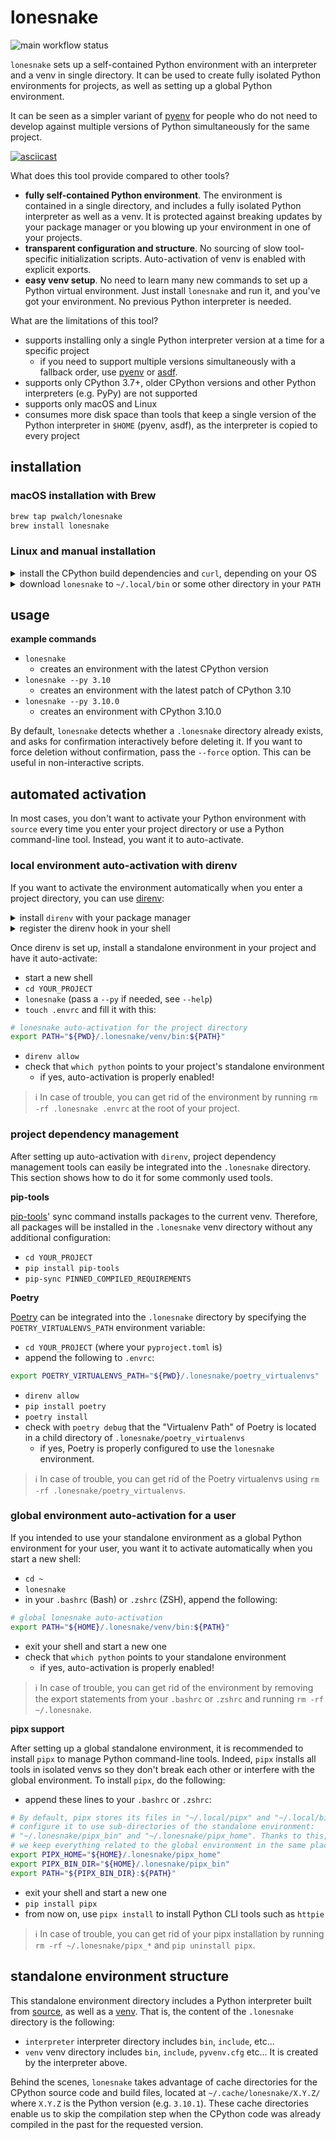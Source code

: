 # lonesnake

![main workflow status](https://github.com/pwalch/lonesnake/actions/workflows/main.yml/badge.svg)

`lonesnake` sets up a self-contained Python environment with an interpreter and a venv in single directory. It can be used to create fully isolated Python environments for projects, as well as setting up a global Python environment.

It can be seen as a simpler variant of [pyenv](https://github.com/pyenv/pyenv) for people who do not need to develop against multiple versions of Python simultaneously for the same project.

[![asciicast](https://asciinema.org/a/479944.svg)](https://asciinema.org/a/479944)

What does this tool provide compared to other tools?
* **fully self-contained Python environment**. The environment is contained in a single directory, and includes a fully isolated Python interpreter as well as a venv. It is protected against breaking updates by your package manager or you blowing up your environment in one of your projects.
* **transparent configuration and structure**. No sourcing of slow tool-specific initialization scripts. Auto-activation of venv is enabled with explicit exports.
* **easy venv setup**. No need to learn many new commands to set up a Python virtual environment. Just install `lonesnake` and run it, and you've got your environment. No previous Python interpreter is needed.

What are the limitations of this tool?
* supports installing only a single Python interpreter version at a time for a specific project
  * if you need to support multiple versions simultaneously with a fallback order, use [pyenv](https://github.com/pyenv/pyenv) or [asdf](https://github.com/asdf-vm/asdf).
* supports only CPython 3.7+, older CPython versions and other Python interpreters (e.g. PyPy) are not supported
* supports only macOS and Linux
* consumes more disk space than tools that keep a single version of the Python interpreter in `$HOME` (pyenv, asdf), as the interpreter is copied to every project

## installation

### macOS installation with Brew

```bash
brew tap pwalch/lonesnake
brew install lonesnake
```

### Linux and manual installation

<details>
<summary>install the CPython build dependencies and <code>curl</code>, depending on your OS</summary>

```bash
# The instructions below are taken from the pyenv Wiki and the python.org dev guide.
# Please check them out if you need more details or if you are using a different OS.
# https://github.com/pyenv/pyenv/wiki#suggested-build-environment
# https://devguide.python.org/setup/#install-dependencies

# macOS
brew install curl openssl readline sqlite3 xz zlib

# Ubuntu/Debian/Mint
sudo apt-get update && sudo apt-get install -y \
  make build-essential libssl-dev zlib1g-dev libbz2-dev libreadline-dev \
  libsqlite3-dev wget curl llvm libncursesw5-dev xz-utils tk-dev \
  libxml2-dev libxmlsec1-dev libffi-dev liblzma-dev

# Fedora
sudo dnf install \
  curl make gcc zlib-devel bzip2 bzip2-devel readline-devel \
  sqlite sqlite-devel openssl-devel tk-devel libffi-devel xz-devel

# Arch Linux
sudo pacman -S --needed curl base-devel openssl zlib xz
```

</details>


<details>
<summary>download <code>lonesnake</code> to <code>~/.local/bin</code> or some other directory in your <code>PATH</code></summary>

```bash
mkdir -p ~/.local/bin && \
  curl -sL -o ~/.local/bin/lonesnake https://github.com/pwalch/lonesnake/releases/download/0.10.0/lonesnake && \
  chmod u+x ~/.local/bin/lonesnake
```

* make sure you have `export PATH="$HOME/.local/bin:$PATH"` in your `.bashrc` (Bash) or `.zshrc` (ZSH)
* check that the script is accessible with `lonesnake --help`

</details>

## usage

**example commands**

* `lonesnake`
  * creates an environment with the latest CPython version
* `lonesnake --py 3.10`
  * creates an environment with the latest patch of CPython 3.10
* `lonesnake --py 3.10.0`
  * creates an environment with CPython 3.10.0

By default, `lonesnake` detects whether a `.lonesnake` directory already exists, and asks for confirmation interactively before deleting it. If you want to force deletion without confirmation, pass the `--force` option. This can be useful in non-interactive scripts.

## automated activation

In most cases, you don't want to activate your Python environment with `source` every time you enter your project directory or use a Python command-line tool. Instead, you want it to auto-activate.

### local environment auto-activation with direnv

If you want to activate the environment automatically when you enter a project directory, you can use [direnv](https://direnv.net/docs/installation.html):

<details>
<summary>install <code>direnv</code> with your package manager</summary>

```bash
# macOS
brew install direnv

# Ubuntu/Debian/Mint
sudo apt-get install direnv

# Fedora
sudo dnf install direnv

# Archlinux
sudo pacman -S direnv
```

</details>

<details>
<summary>register the direnv hook in your shell</summary>

* Bash: in your `~/.bashrc`, append `eval "$(direnv hook bash)"` 
* ZSH: in your `~/.zshrc`, append `eval "$(direnv hook zsh)"`

</details>

Once direnv is set up, install a standalone environment in your project and have it auto-activate:

* start a new shell
* `cd YOUR_PROJECT`
* `lonesnake` (pass a `--py` if needed, see `--help`)
* `touch .envrc` and fill it with this:

```bash
# lonesnake auto-activation for the project directory
export PATH="${PWD}/.lonesnake/venv/bin:${PATH}"
```

* `direnv allow`
* check that `which python` points to your project's standalone environment
  * if yes, auto-activation is properly enabled!

> ℹ️ In case of trouble, you can get rid of the environment by running `rm -rf .lonesnake .envrc` at the root of your project.

### project dependency management

After setting up auto-activation with `direnv`, project dependency management tools can easily be integrated into the `.lonesnake` directory. This section shows how to do it for some commonly used tools.

**pip-tools**

[pip-tools](https://github.com/jazzband/pip-tools)' sync command installs packages to the current venv. Therefore, all packages will be installed in the `.lonesnake` venv directory without any additional configuration:
* `cd YOUR_PROJECT`
* `pip install pip-tools`
* `pip-sync PINNED_COMPILED_REQUIREMENTS`

**Poetry**

[Poetry](https://github.com/python-poetry/poetry) can be integrated into the `.lonesnake` directory by specifying the `POETRY_VIRTUALENVS_PATH` environment variable:
* `cd YOUR_PROJECT` (where your `pyproject.toml` is)
* append the following to `.envrc`:

```bash
export POETRY_VIRTUALENVS_PATH="${PWD}/.lonesnake/poetry_virtualenvs"
```

* `direnv allow`
* `pip install poetry`
* `poetry install`
* check with `poetry debug` that the "Virtualenv Path" of Poetry is located in a child directory of `.lonesnake/poetry_virtualenvs`
  * if yes, Poetry is properly configured to use the `lonesnake` environment.

> ℹ️ In case of trouble, you can get rid of the Poetry virtualenvs using `rm -rf .lonesnake/poetry_virtualenvs`.

### global environment auto-activation for a user

If you intended to use your standalone environment as a global Python environment for your user, you want it to activate automatically when you start a new shell:

* `cd ~`
* `lonesnake`
* in your `.bashrc` (Bash) or `.zshrc` (ZSH), append the following:

```bash
# global lonesnake auto-activation
export PATH="${HOME}/.lonesnake/venv/bin:${PATH}"
```

* exit your shell and start a new one
* check that `which python` points to your standalone environment
  * if yes, auto-activation is properly enabled!

> ℹ️ In case of trouble, you can get rid of the environment by removing the export statements from your `.bashrc` or `.zshrc` and running `rm -rf ~/.lonesnake`.

**pipx support**

After setting up a global standalone environment, it is recommended to install `pipx` to manage Python command-line tools. Indeed, `pipx` installs all tools in isolated venvs so they don't break each other or interfere with the global environment. To install `pipx`, do the following:

* append these lines to your `.bashrc` or `.zshrc`:

```bash
# By default, pipx stores its files in "~/.local/pipx" and "~/.local/bin", but we
# configure it to use sub-directories of the standalone environment:
# "~/.lonesnake/pipx_bin" and "~/.lonesnake/pipx_home". Thanks to this,
# we keep everything related to the global environment in the same place.
export PIPX_HOME="${HOME}/.lonesnake/pipx_home"
export PIPX_BIN_DIR="${HOME}/.lonesnake/pipx_bin"
export PATH="${PIPX_BIN_DIR}:${PATH}"
```

* exit your shell and start a new one
* `pip install pipx`
* from now on, use `pipx install` to install Python CLI tools such as `httpie`

> ℹ️ In case of trouble, you can get rid of your pipx installation by running `rm -rf ~/.lonesnake/pipx_*` and `pip uninstall pipx`.

## standalone environment structure

This standalone environment directory includes a Python interpreter built from [source](https://www.python.org/downloads/source/), as well as a [venv](https://docs.python.org/3/library/venv.html). That is, the content of the `.lonesnake` directory is the following:
* `interpreter` interpreter directory includes `bin`, `include`, etc...
* `venv` venv directory includes `bin`, `include`, `pyvenv.cfg` etc... It is created by the interpreter above.

Behind the scenes, `lonesnake` takes advantage of cache directories for the CPython source code and build files, located at `~/.cache/lonesnake/X.Y.Z/` where `X.Y.Z` is the Python version (e.g. `3.10.1`). These cache directories enable us to skip the compilation step when the CPython code was already compiled in the past for the requested version.
